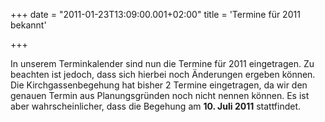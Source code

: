 +++
date = "2011-01-23T13:09:00.001+02:00"
title = 'Termine für 2011 bekannt'


+++

In unserem Terminkalender sind nun die Termine für 2011 eingetragen. Zu beachten ist jedoch, dass sich hierbei noch Änderungen ergeben können. Die Kirchgassenbegehung hat bisher 2 Termine eingetragen, da wir den genauen Termin aus Planungsgründen noch nicht nennen können. Es ist aber wahrscheinlicher, dass die Begehung am **10. Juli 2011** stattfindet.

      